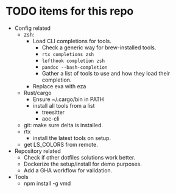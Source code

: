 # TODO items for this repo

- Config related
  - zsh:
    - Load CLI completions for tools.
      - Check a generic way for brew-installed tools.
      - `rtx completions zsh`
      - `lefthook completion zsh`
      - `pandoc --bash-completion`
      - Gather a list of tools to use and how they load their completion.
    - Replace exa with eza
  - Rust/cargo
    - Ensure ~/.cargo/bin in PATH
    - install all tools from a list
      - treesitter
      - aoc-cli
  - git: make sure delta is installed.
  - rtx
    - install the latest tools on setup.
  - get LS_COLORS from remote.
- Repository related
  - Check if other dotfiles solutions work better.
  - Dockerize the setup/install for demo purposes.
  - Add a GHA workflow for validation.
- Tools
  - npm install -g vmd
